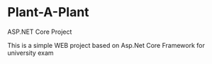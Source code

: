 # Plant-A-Plant
ASP.NET Core Project

This is a simple WEB project based on Asp.Net Core Framework for university exam
